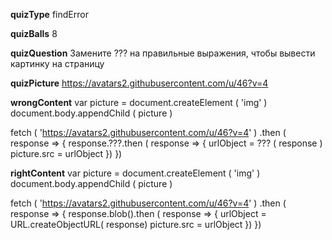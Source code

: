 ____quizType____
findError

____quizBalls____
8

____quizQuestion____
Замените ??? на правильные выражения, чтобы вывести картинку на страницу

____quizPicture____
https://avatars2.githubusercontent.com/u/46?v=4

____wrongContent____
var picture = document.createElement ( 'img' )
document.body.appendChild ( picture )

fetch ( 'https://avatars2.githubusercontent.com/u/46?v=4' )
    .then ( response => {
        response.???.then ( response => {
    		    urlObject = ??? ( response )
    		    picture.src = urlObject
        })
    })

____rightContent____
var picture = document.createElement ( 'img' )
document.body.appendChild ( picture )

fetch ( 'https://avatars2.githubusercontent.com/u/46?v=4' )
    .then ( response => {
        response.blob().then ( response => {
    		    urlObject = URL.createObjectURL( response)
    		    picture.src = urlObject
        })
    })
